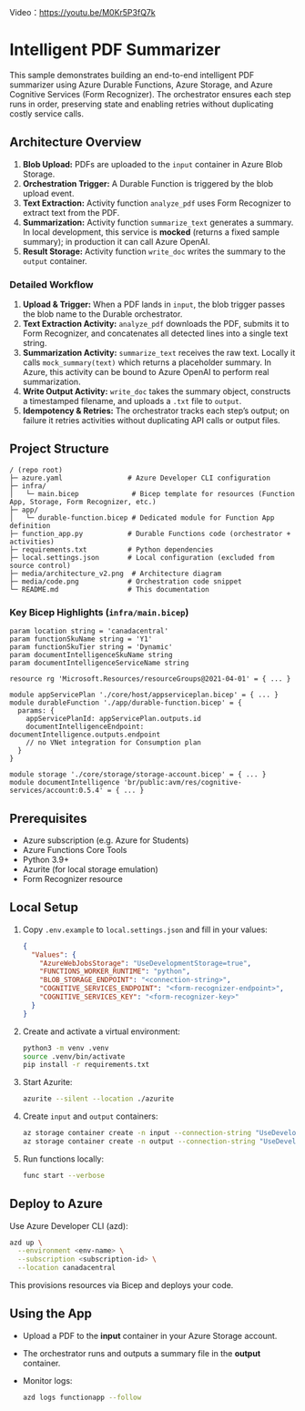 Video：https://youtu.be/M0Kr5P3fQ7k

# Intelligent PDF Summarizer

This sample demonstrates building an end-to-end intelligent PDF summarizer using Azure Durable Functions, Azure Storage, and Azure Cognitive Services (Form Recognizer). The orchestrator ensures each step runs in order, preserving state and enabling retries without duplicating costly service calls.

## Architecture Overview

1. **Blob Upload:** PDFs are uploaded to the `input` container in Azure Blob Storage.
2. **Orchestration Trigger:** A Durable Function is triggered by the blob upload event.
3. **Text Extraction:** Activity function `analyze_pdf` uses Form Recognizer to extract text from the PDF.
4. **Summarization:** Activity function `summarize_text` generates a summary. In local development, this service is **mocked** (returns a fixed sample summary); in production it can call Azure OpenAI.
5. **Result Storage:** Activity function `write_doc` writes the summary to the `output` container.

### Detailed Workflow

1. **Upload & Trigger:** When a PDF lands in `input`, the blob trigger passes the blob name to the Durable orchestrator.
2. **Text Extraction Activity:** `analyze_pdf` downloads the PDF, submits it to Form Recognizer, and concatenates all detected lines into a single text string.
3. **Summarization Activity:** `summarize_text` receives the raw text. Locally it calls `mock_summary(text)` which returns a placeholder summary. In Azure, this activity can be bound to Azure OpenAI to perform real summarization.
4. **Write Output Activity:** `write_doc` takes the summary object, constructs a timestamped filename, and uploads a `.txt` file to `output`.
5. **Idempotency & Retries:** The orchestrator tracks each step’s output; on failure it retries activities without duplicating API calls or output files.

## Project Structure

```
/ (repo root)
├─ azure.yaml                # Azure Developer CLI configuration
├─ infra/
│   └─ main.bicep             # Bicep template for resources (Function App, Storage, Form Recognizer, etc.)
├─ app/
│   └─ durable-function.bicep # Dedicated module for Function App definition
├─ function_app.py           # Durable Functions code (orchestrator + activities)
├─ requirements.txt          # Python dependencies
├─ local.settings.json       # Local configuration (excluded from source control)
├─ media/architecture_v2.png  # Architecture diagram
├─ media/code.png            # Orchestration code snippet
└─ README.md                 # This documentation
```

### Key Bicep Highlights (`infra/main.bicep`)

```bicep
param location string = 'canadacentral'
param functionSkuName string = 'Y1'
param functionSkuTier string = 'Dynamic'
param documentIntelligenceSkuName string
param documentIntelligenceServiceName string

resource rg 'Microsoft.Resources/resourceGroups@2021-04-01' = { ... }

module appServicePlan './core/host/appserviceplan.bicep' = { ... }
module durableFunction './app/durable-function.bicep' = {
  params: {
    appServicePlanId: appServicePlan.outputs.id
    documentIntelligenceEndpoint: documentIntelligence.outputs.endpoint
    // no VNet integration for Consumption plan
  }
}

module storage './core/storage/storage-account.bicep' = { ... }
module documentIntelligence 'br/public:avm/res/cognitive-services/account:0.5.4' = { ... }
```

## Prerequisites

- Azure subscription (e.g. Azure for Students)
- Azure Functions Core Tools
- Python 3.9+
- Azurite (for local storage emulation)
- Form Recognizer resource

## Local Setup

1. Copy `.env.example` to `local.settings.json` and fill in your values:

   ```json
   {
     "Values": {
       "AzureWebJobsStorage": "UseDevelopmentStorage=true",
       "FUNCTIONS_WORKER_RUNTIME": "python",
       "BLOB_STORAGE_ENDPOINT": "<connection-string>",
       "COGNITIVE_SERVICES_ENDPOINT": "<form-recognizer-endpoint>",
       "COGNITIVE_SERVICES_KEY": "<form-recognizer-key>"
     }
   }
   ```

2. Create and activate a virtual environment:

   ```bash
   python3 -m venv .venv
   source .venv/bin/activate
   pip install -r requirements.txt
   ```

3. Start Azurite:

   ```bash
   azurite --silent --location ./azurite
   ```

4. Create `input` and `output` containers:

   ```bash
   az storage container create -n input --connection-string "UseDevelopmentStorage=true"
   az storage container create -n output --connection-string "UseDevelopmentStorage=true"
   ```

5. Run functions locally:

   ```bash
   func start --verbose
   ```

## Deploy to Azure

Use Azure Developer CLI (azd):

```bash
azd up \
  --environment <env-name> \
  --subscription <subscription-id> \
  --location canadacentral
```

This provisions resources via Bicep and deploys your code.

## Using the App

- Upload a PDF to the **input** container in your Azure Storage account.

- The orchestrator runs and outputs a summary file in the **output** container.

- Monitor logs:

  ```bash
  azd logs functionapp --follow
  ```
